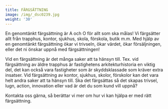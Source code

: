 ```yaml
---
title: FÄRGSÄTTNING
image: /img/_dsc0239.jpg
weight: '30'
---
```

En genomtänkt färgsättning är A och O för allt som ska målas! Vi färgsätter allt från trapphus, kontor, sjukhus, skola, förskola, butik m.m. Med hjälp av en genomtänkt färgsättning ökar vi trivseln, ökar värdet, ökar försäljningen, eller det ni önskar uppnå med färgsättningen!


Vid en färgsättning är det många saker att ta hänsyn till. Tex. vid färgsättning av äldre trapphus är fastighetens arkitekturhistoria en viktig del, det kan också vara fastigheter som är skyddsklassade som kräver extra insatser. Vid färgsättning av kontor, sjukhus, skolor, förskolor kan det vara helt andra saker att ta hänsyn till. Ska det färgsättas så det skapas trivsel, lugn, action, innovation eller vad är det du som kund vill uppnå?

Kontakta oss gärna, så berättar vi mer om hur vi kan hjälpa er med rätt färgsättning.
